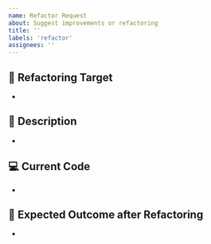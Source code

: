 ```yaml
---
name: Refactor Request
about: Suggest improvements or refactoring
title: ''
labels: 'refactor'
assignees: ''
---
```


## 🔨 Refactoring Target

-

## 📝 Description

-

## 💻 Current Code

-

## 🎯 Expected Outcome after Refactoring

-
